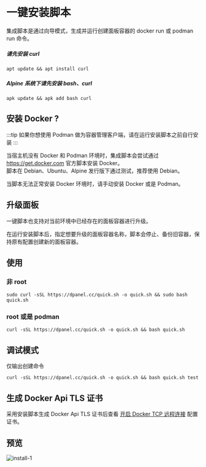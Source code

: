 # 一键安装脚本

集成脚本是通过向导模式，生成并运行创建面板容器的 docker run 或 podman run 命令。

##### 请先安装 curl

```
apt update && apt install curl
```

##### Alpine 系统下请先安装 bash、curl

```
apk update && apk add bash curl
```

## 安装 Docker ?

:::tip 
如果你想使用 Podman 做为容器管理客户端，请在运行安装脚本之前自行安装 
:::

当宿主机没有 Docker 和 Podman 环境时，集成脚本会尝试通过 https://get.docker.com 官方脚本安装 Docker。\
脚本在 Debian、Ubuntu、Alpine 发行版下通过测试，推荐使用 Debian。

当脚本无法正常安装 Docker 环境时，请手动安装 Docker 或是 Podman。

## 升级面板

一键脚本也支持对当前环境中已经存在的面板容器进行升级。

在运行安装脚本后，指定想要升级的面板容器名称，脚本会停止、备份旧容器，保持原有配置创建新的面板容器。


## 使用

### 非 root

```
sudo curl -sSL https://dpanel.cc/quick.sh -o quick.sh && sudo bash quick.sh
```

### root 或是 podman

```
curl -sSL https://dpanel.cc/quick.sh -o quick.sh && bash quick.sh
```

## 调试模式

仅输出创建命令

```
curl -sSL https://dpanel.cc/quick.sh -o quick.sh && bash quick.sh test

```

## 生成 Docker Api TLS 证书

采用安装脚本生成 Docker Api TLS 证书后查看 [开启 Docker TCP 远程连接](/manual/system/remote.md) 配置证书。

## 预览

![install-1](https://cdn.w7.cc/dpanel/install-1.png?t=1)